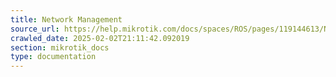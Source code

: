 ```yaml
---
title: Network Management
source_url: https://help.mikrotik.com/docs/spaces/ROS/pages/119144613/Network+Management,
crawled_date: 2025-02-02T21:11:42.092019
section: mikrotik_docs
type: documentation
---
```


